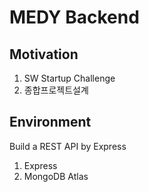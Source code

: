 # MEDY Backend

## Motivation
1. SW Startup Challenge
2. 종합프로젝트설계

## Environment

Build a REST API by Express

1. Express
2. MongoDB Atlas
